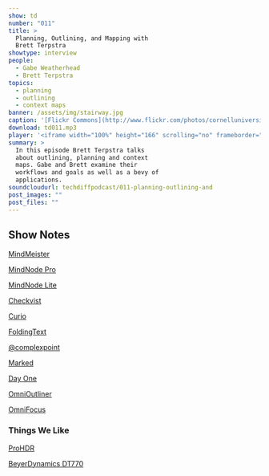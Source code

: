 ```yaml
---
show: td
number: "011"
title: >
  Planning, Outlining, and Mapping with
  Brett Terpstra
showtype: interview
people:
  - Gabe Weatherhead
  - Brett Terpstra
topics:
  - planning
  - outlining
  - context maps
banner: /assets/img/stairway.jpg
caption: '[Flickr Commons](http://www.flickr.com/photos/cornelluniversitylibrary/3678919842/)'
download: td011.mp3
player: '<iframe width="100%" height="166" scrolling="no" frameborder="no" src="https://w.soundcloud.com/player/?url=https%3A//api.soundcloud.com/tracks/125782209%3Fsecret_token%3Ds-v4PUH&amp;color=ff6600&amp;auto_play=false&amp;show_artwork=true"></iframe>'
summary: >
  In this episode Brett Terpstra talks
  about outlining, planning and context
  maps. Gabe and Brett examine their
  workflows and goals as well as a bevy of
  applications.
soundcloudurl: techdiffpodcast/011-planning-outlining-and
post_images: ""
post_files: ""
---
```


## Show Notes ##

<p><a href="http://www.mindmeister.com/?r=28031">MindMeister</a></p>
<p><a href="http://click.linksynergy.com/fs-bin/stat?id=Ssqi/JNIy7o&offerid=146261&type=3&subid=0&tmpid=1826&RD_PARM1=https%253A%252F%252Fitunes.apple.com%252Fus%252Fapp%252Fmindnode-pro%252Fid402398561%253Fmt%253D12%2526uo%253D4%2526partnerId%253D30">MindNode Pro</a></p>
<p><a href="http://click.linksynergy.com/fs-bin/stat?id=Ssqi/JNIy7o&offerid=146261&type=3&subid=0&tmpid=1826&RD_PARM1=https%253A%252F%252Fitunes.apple.com%252Fus%252Fapp%252Fmindnode-lite%252Fid402397683%253Fmt%253D12%2526uo%253D4%2526partnerId%253D30">MindNode Lite</a></p>
<p><a href="https://checkvist.com/">Checkvist</a></p>
<p><a href="http://www.zengobi.com/">Curio</a></p>
<p><a href="http://click.linksynergy.com/fs-bin/stat?id=Ssqi/JNIy7o&offerid=146261&type=3&subid=0&tmpid=1826&RD_PARM1=https%253A%252F%252Fitunes.apple.com%252Fus%252Fapp%252Ffoldingtext%252Fid540003654%253Fmt%253D12%2526uo%253D4%2526partnerId%253D30">FoldingText</a></p>
<p><a href="http://www.twitter.com/complexpoint">@complexpoint</a></p>
<p><a href="http://click.linksynergy.com/fs-bin/stat?id=Ssqi/JNIy7o&offerid=146261&type=3&subid=0&tmpid=1826&RD_PARM1=https%253A%252F%252Fitunes.apple.com%252Fus%252Fapp%252Fmarked%252Fid448925439%253Fmt%253D12%2526uo%253D4%2526partnerId%253D30">Marked</a></p>
<p><a href="http://click.linksynergy.com/fs-bin/stat?id=Ssqi/JNIy7o&offerid=146261&type=3&subid=0&tmpid=1826&RD_PARM1=https%253A%252F%252Fitunes.apple.com%252Fus%252Fapp%252Fday-one%252Fid422304217%253Fmt%253D12%2526uo%253D4%2526partnerId%253D30">Day One</a></p>
<p><a href="http://click.linksynergy.com/fs-bin/stat?id=Ssqi/JNIy7o&offerid=146261&type=3&subid=0&tmpid=1826&RD_PARM1=https%253A%252F%252Fitunes.apple.com%252Fus%252Fapp%252Fomnioutliner%252Fid404478020%253Fmt%253D12%2526uo%253D4%2526partnerId%253D30">OmniOutliner</a></p>
<p><a href="http://click.linksynergy.com/fs-bin/stat?id=Ssqi/JNIy7o&offerid=146261&type=3&subid=0&tmpid=1826&RD_PARM1=https%253A%252F%252Fitunes.apple.com%252Fus%252Fapp%252Fomnifocus%252Fid402835630%253Fmt%253D12%2526uo%253D4%2526partnerId%253D30">OmniFocus</a></p>

### Things We Like
<p><a href="http://click.linksynergy.com/fs-bin/stat?id=Ssqi/JNIy7o&offerid=146261&type=3&subid=0&tmpid=1826&RD_PARM1=https%253A%252F%252Fitunes.apple.com%252Fus%252Fapp%252Fpro-hdr%252Fid347104281%253Fmt%253D8%2526uo%253D4%2526partnerId%253D30">ProHDR</a></p>
<p><a href="http://www.amazon.com/gp/product/B0006NL5SM/ref=as_li_ss_tl?ie=UTF8&tag=duckwing-20&linkCode=as2&camp=217145&creative=399373&creativeASIN=B0006NL5SM">BeyerDynamics DT770</a></p>